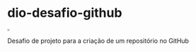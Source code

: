 # dio-desafio-github
<img src="C:\Users\João\Downloads\github-icon.png" style="zoom:33%;" />

Desafio de projeto para a criação de um repositório no GitHub

